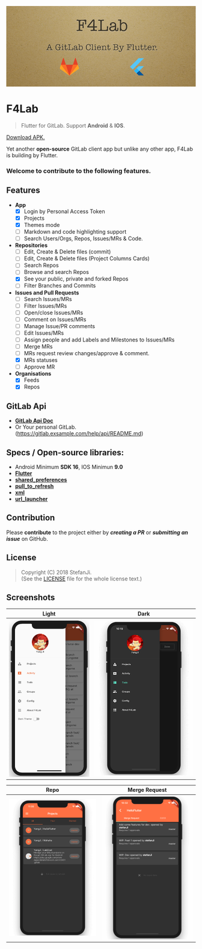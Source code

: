 ![Logo](./art/logo.png)

# F4Lab

> Flutter for GitLab. Support **Android** & **IOS**.

[Download APK.](./art/app-release.apk)

Yet another **open-source** GitLab client app but unlike any other app, F4Lab is building by Flutter.  

### Welcome to contribute to the following features.

## Features  
- **App**
  - [x] Login by Personal Access Token
  - [x] Projects
  - [x] Themes mode
  - [ ] Markdown and code highlighting support
  - [ ] Search Users/Orgs, Repos, Issues/MRs & Code.
- **Repositories**
  - [ ] Edit, Create & Delete files (commit)
  - [ ] Edit, Create & Delete files (Project Columns Cards)
  - [ ] Search Repos
  - [ ] Browse and search Repos
  - [x] See your public, private and forked Repos
  - [ ] Filter Branches and Commits
- **Issues and Pull Requests**
  - [ ] Search Issues/MRs
  - [ ] Filter Issues/MRs
  - [ ] Open/close Issues/MRs
  - [ ] Comment on Issues/MRs
  - [ ] Manage Issue/PR comments
  - [ ] Edit Issues/MRs
  - [ ] Assign people and add Labels and Milestones to Issues/MRs
  - [ ] Merge MRs
  - [ ] MRs request review changes/approve & comment.
  - [x] MRs statuses
  - [ ] Approve MR
- **Organisations**
    - [x] Feeds
    - [x] Repos

## GitLab Api

- [**GitLab Api Doc**](https://gitlab.com/help/api/README.md)
- Or Your personal GitLab.(https://gitlab.exsample.com/help/api/README.md)

## Specs / Open-source libraries:

- Android Minimum **SDK 16**, IOS Minimun **9.0**
- [**Flutter**](https://github.com/flutter/flutter)
- [**shared_preferences**](https://pub.dartlang.org/packages/shared_preferences)
- [**pull_to_refresh**](https://pub.dartlang.org/packages/pull_to_refresh)
- [**xml**](https://pub.dartlang.org/packages/xml)
- [**url_launcher**](https://pub.dartlang.org/packages/url_launcher)

## Contribution

Please **contribute** to the  project either by **_creating a PR_** or **_submitting an issue_** on GitHub.  

## License

> Copyright (C) 2018 StefanJi.  
> (See the [LICENSE](./LICENSE) file for the whole license text.)

## Screenshots

| Light | Dark |
|:-:|:-:|
| ![First](./art/flutter_gitlab_nav_light.png) | ![Sec](./art/flutter_gitlab_nav.png) |

| Repo | Merge Request |
|:-:|:-:|
| ![Third](./art/flutter_gitlab_project.png) | ![Fourth](./art/flutter_gitlab_mr.png) |
